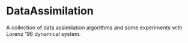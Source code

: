 # DataAssimilation

A collection of data assimilation algorithms and some experiments with Lorenz '96 dynamical system.